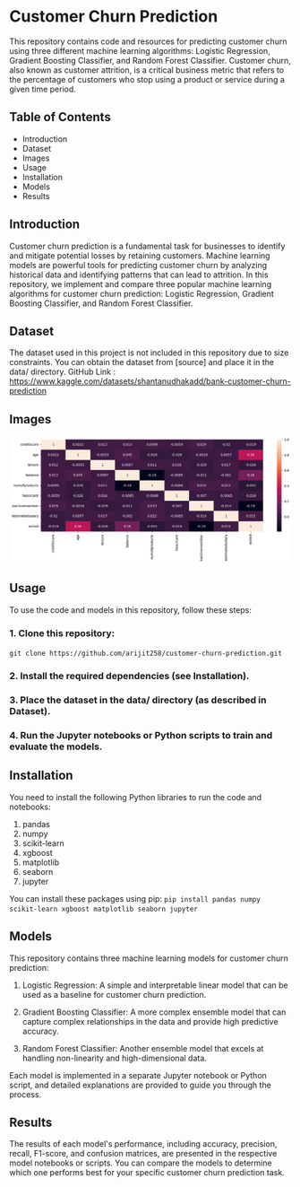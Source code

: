 # Customer Churn Prediction
This repository contains code and resources for predicting customer churn using three different machine learning algorithms: Logistic Regression, Gradient Boosting Classifier, and Random Forest Classifier. Customer churn, also known as customer attrition, is a critical business metric that refers to the percentage of customers who stop using a product or service during a given time period.

## Table of Contents
- Introduction
- Dataset
- Images
- Usage
- Installation
- Models
- Results



## Introduction
Customer churn prediction is a fundamental task for businesses to identify and mitigate potential losses by retaining customers. Machine learning models are powerful tools for predicting customer churn by analyzing historical data and identifying patterns that can lead to attrition. In this repository, we implement and compare three popular machine learning algorithms for customer churn prediction: Logistic Regression, Gradient Boosting Classifier, and Random Forest Classifier.

## Dataset
The dataset used in this project is not included in this repository due to size constraints. You can obtain the dataset from [source] and place it in the data/ directory. 
GitHub Link : https://www.kaggle.com/datasets/shantanudhakadd/bank-customer-churn-prediction


## Images
![Image-1](https://github.com/arijit258/CODSOFT/blob/main/CUSTOMER_CHURN_PREDICTION/heatmap.png)


## Usage
To use the code and models in this repository, follow these steps:

### 1. Clone this repository:
`git clone https://github.com/arijit258/customer-churn-prediction.git`

### 2. Install the required dependencies (see Installation).

### 3. Place the dataset in the data/ directory (as described in Dataset).

### 4. Run the Jupyter notebooks or Python scripts to train and evaluate the models.


## Installation
You need to install the following Python libraries to run the code and notebooks:

1. pandas
2. numpy
3. scikit-learn
4. xgboost
5. matplotlib
6. seaborn
7. jupyter

You can install these packages using pip:
`pip install pandas numpy scikit-learn xgboost matplotlib seaborn jupyter`

## Models
This repository contains three machine learning models for customer churn prediction:

1. Logistic Regression: A simple and interpretable linear model that can be used as a baseline for customer churn prediction.

2. Gradient Boosting Classifier: A more complex ensemble model that can capture complex relationships in the data and provide high predictive accuracy.

3. Random Forest Classifier: Another ensemble model that excels at handling non-linearity and high-dimensional data.

Each model is implemented in a separate Jupyter notebook or Python script, and detailed explanations are provided to guide you through the process.

## Results
The results of each model's performance, including accuracy, precision, recall, F1-score, and confusion matrices, are presented in the respective model notebooks or scripts. You can compare the models to determine which one performs best for your specific customer churn prediction task.
